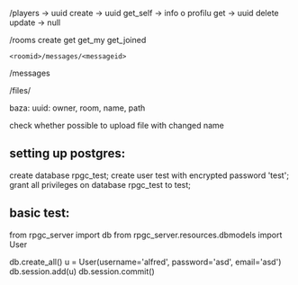 /players -> uuid
	create -> uuid
	get_self -> info o profilu
	get -> uuid
	delete
	update -> null


/rooms
	create
	get
	get_my
	get_joined

	<roomid>/messages/<messageid>


/messages

/files/<uuid>

baza:
	uuid: owner, room, name, path

check whether possible to upload file with changed name

## setting up postgres:
create database rpgc_test;
create user test with encrypted password 'test';
grant all privileges on database rpgc_test to test;

## basic test:
from rpgc_server import db
from rpgc_server.resources.dbmodels import User

db.create_all()
u = User(username='alfred', password='asd', email='asd')
db.session.add(u)
db.session.commit()